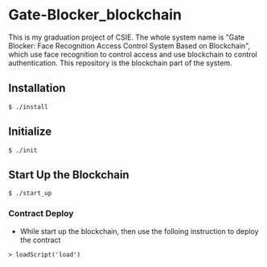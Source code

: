 # **Gate-Blocker_blockchain**
This is my graduation project of CSIE.
The whole system name is "Gate Blocker: Face Recognition Access Control System Based on Blockchain", which use face recognition to control access and use blockchain to control authentication.
This repository is the blockchain part of the system.

## **Installation**
```shell
$ ./install
```

## **Initialize**
```shell
$ ./init
```

## **Start Up the Blockchain**
```shell
$ ./start_up
```
### Contract Deploy
* While start up the blockchain, then use the folloing instruction to deploy the contract
```shell
> loadScript('load')
```
